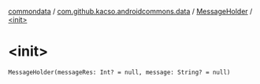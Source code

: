 [commondata](../../index.md) / [com.github.kacso.androidcommons.data](../index.md) / [MessageHolder](index.md) / [&lt;init&gt;](.)

# &lt;init&gt;

`MessageHolder(messageRes: Int? = null, message: String? = null)`